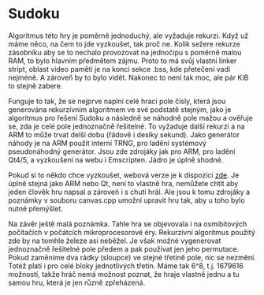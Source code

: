 # Sudoku

Algoritmus této hry je poměrně jednoduchý, ale vyžaduje rekurzi. Když už
máme něco, na čem to jde vyzkoušet, tak proč ne. Kolik sežere rekurze
zásobníku aby se to nechalo provozovat na jednočipu s poměrně malou RAM,
to bylo hlavním předmětem zájmu. Proto to má svůj vlastní linker stript,
oblast video paměti je na konci sekce .bss, kde přetečení vadí nejméně.
A zároveň by to bylo vidět. Nakonec to není tak moc, ale pár KiB to stejně
zabere.

Funguje to tak, že se nejprve naplní celé hrací pole čísly, která jsou
generována rekurzívním algoritmem ve své podstatě stejným, jako je algoritmus
pro řešení Sudoku a následně se náhodně pole mažou a ověřuje se, zda je
celé pole jednoznačně řešitelné. To vyžaduje další rekurzi a na ARM to
může trvat delší dobu (řádově i desíky sekund). Jako generátor náhody je
na ARM použit interní TRNG, pro ladění systémový pseudonáhodný generátor.
Jsou zde zdrojáky jak pro ARM, pro ladění Qt4/5, a vyzkoušení na webu
i Emscripten. Jádro je úplně shodné.

Pokud si to někdo chce vyzkoušet, webová verze je k dispozici [zde](https://kizarm.github.io/math/sudoku/index.html).
Je úplně stejná jako ARM nebo Qt, není to vlastně hra, nemůžete chtít aby
jeden člověk hru napsal a zároveň i s chutí hrál. Ale jsou k tomu zdrojáky
a poznámky v souboru canvas.cpp umožní upravit hru tak, aby u toho bylo
nutné přemýšlet.

Na závěr ještě malá poznámka. Tahle hra se objevovala i na osmibitových
počítačích v počátcích mikroprocesorové éry. Rekurzívní algoritmus použitý
zde by na tomhle železe asi neběžel. Je však možné vygenerovat jednoznačně
řešitelné pole předem a pak používat jen jeho permutace. Pokud zaměníme
dva rádky (sloupce) ve stejné třetině pole, nic se nezmění. Totéž platí
i pro celé bloky jednotlivých třetin. Máme tak 6^8, t.j. 1679616 možností,
takže hráč nemá možnost poznat, že hraje vlastně jednu a tu samou hru,
která je jen různě zpřeházená.
